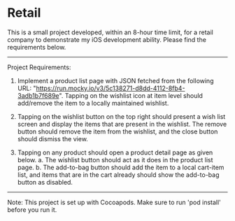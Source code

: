 # Retail

This is a small project developed, within an 8-hour time limit, for a retail company to demonstrate my iOS development ability. Please find the requirements below.

-----------------------------------------------------------------------------------------------------------------------------------------------------------

Project Requirements:

1. Implement a product list page with JSON fetched from the following URL: "https://run.mocky.io/v3/5c138271-d8dd-4112-8fb4-3adb1b7f689e". Tapping on the wishlist icon at item level should add/remove the item to a locally maintained wishlist.

2. Tapping on the wishlist button on the top right should present a wish list screen and display the items that are present in the wishlist. The remove button should remove the item from the wishlist, and the close button should dismiss the view.

3. Tapping on any product should open a product detail page as given below.
  a. The wishlist button should act as it does in the product list page.
  b. The add-to-bag button should add the item to a local cart-item list, and items that are in the cart already should show the add-to-bag button as disabled.
  
-----------------------------------------------------------------------------------------------------------------------------------------------------------

Note: This project is set up with Cocoapods. Make sure to run 'pod install' before you run it.
